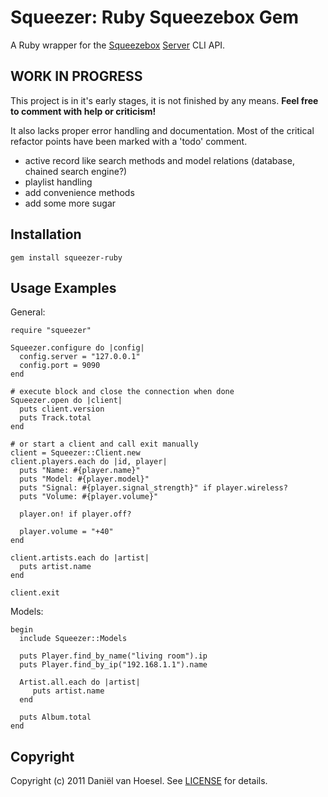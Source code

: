 Squeezer: Ruby Squeezebox Gem
====================
A Ruby wrapper for the [Squeezebox](http://www.logitech.com/en-us/speakers-audio/wireless-music-systems) [Server](http://www.squeezenetwork.com/download) CLI API.

WORK IN PROGRESS
----------------
This project is in it's early stages, it is not finished by any means.
**Feel free to comment with help or criticism!**

It also lacks proper error handling and documentation.
Most of the critical refactor points have been marked with a 'todo' comment.

- active record like search methods and model relations (database, chained search engine?)
- playlist handling
- add convenience methods
- add some more sugar

Installation
------------
	gem install squeezer-ruby

Usage Examples
--------------
General:

	require "squeezer"

	Squeezer.configure do |config|
	  config.server = "127.0.0.1"
	  config.port = 9090
	end

	# execute block and close the connection when done
	Squeezer.open do |client|
	  puts client.version
	  puts Track.total
	end

	# or start a client and call exit manually
	client = Squeezer::Client.new
	client.players.each do |id, player|
	  puts "Name: #{player.name}"
	  puts "Model: #{player.model}"
	  puts "Signal: #{player.signal_strength}" if player.wireless?
	  puts "Volume: #{player.volume}"
  
	  player.on! if player.off?
	
	  player.volume = "+40"
	end
	
	client.artists.each do |artist|
	  puts artist.name
	end

	client.exit

Models:

	begin
	  include Squeezer::Models
  
	  puts Player.find_by_name("living room").ip
	  puts Player.find_by_ip("192.168.1.1").name
	  
	  Artist.all.each do |artist|
	     puts artist.name
	  end

	  puts Album.total
	end

Copyright
---------
Copyright (c) 2011 Daniël van Hoesel.
See [LICENSE](https://github.com/s0meone/squeezer/blob/master/LICENSE.mkd) for details.